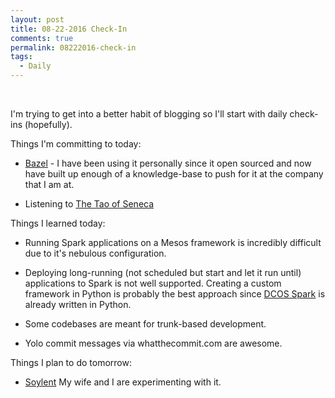 ```yaml
---
layout: post
title: 08-22-2016 Check-In
comments: true
permalink: 08222016-check-in
tags:
  - Daily
---
```


&nbsp;

I'm trying to get into a better habit of blogging so I'll start with daily check-ins (hopefully).

Things I'm committing to today:

  * [Bazel](http://bazel.io/) - I have been using it personally since it open sourced and now have built up enough of a knowledge-base to push for it at the company that I am at.

  * Listening to [The Tao of Seneca](https://www.amazon.com/Tao-Seneca-Practical-Letters-Master/dp/B01AIXEJ0U)

Things I learned today:

  * Running Spark applications on a Mesos framework is incredibly difficult due to it's nebulous configuration.  

  * Deploying long-running (not scheduled but start and let it run until) applications to Spark is not well supported.  Creating a custom framework in Python is probably the best approach since [DCOS Spark](https://github.com/mesosphere/dcos-spark) is already written in Python.

  * Some codebases are meant for trunk-based development.

  * Yolo commit messages via whatthecommit.com are awesome.

Things I plan to do tomorrow:

  * [Soylent](https://www.soylent.com) My wife and I are experimenting with it.